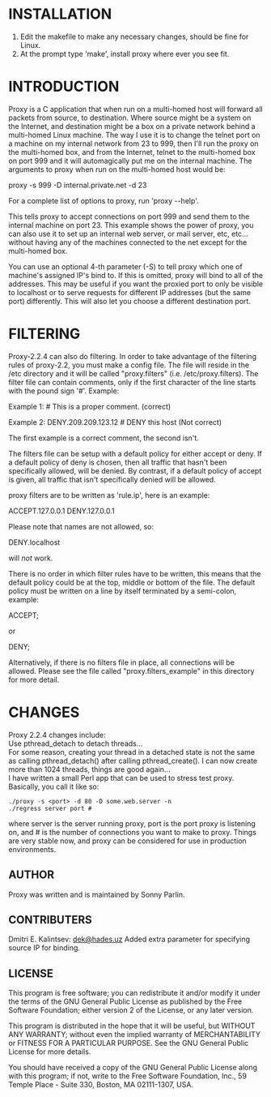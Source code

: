 INSTALLATION
================

1. Edit the makefile to make any necessary changes, should be fine for Linux. 
2. At the prompt type 'make', install proxy where ever you see fit.

INTRODUCTION 
==============
Proxy is a C application that when run on a multi-homed host will forward all packets from source, to destination. Where source might be a system on the Internet, and destination might be a box on a private network behind a multi-homed Linux machine. The way I use it is to change the telnet port on a machine on my internal network from 23 to 999, then I'll run the proxy on the multi-homed box, and from the Internet, telnet to the multi-homed box on port 999 and it will automagically put me on the internal machine. The arguments to proxy when run on the multi-homed host would be:

proxy -s 999 -D internal.private.net -d 23

For a complete list of options to proxy, run 'proxy --help'.

This tells proxy to accept connections on port 999 and send them to the internal machine on port 23. This example shows the power of proxy, you can also use it to set up an internal web server, or mail server, etc, etc... without having any of the machines connected to the net except for the multi-homed box.

You can use an optional 4-th parameter (-S) to tell proxy which one of machine's assigned IP's bind to. If this is omitted, proxy will bind to all of the addresses. This may be useful if you want the proxied port to only be visible to localhost or to serve requests for different IP addresses (but the same port) differently. This will also let you choose a different destination port.

FILTERING
====================
Proxy-2.2.4 can also do filtering. In order to take advantage of the
filtering rules of proxy-2.2, you must make a config file. The file will
reside in the /etc directory and it will be called "proxy.filters"
(i.e. /etc/proxy.filters).  The filter file can contain comments, only if
the first character of the line starts with the pound sign '#'. Example:

Example 1:
\# This is a proper comment. (correct)

Example 2:
DENY.209.209.123.12 # DENY this host (Not correct)

The first example is a correct comment, the second isn't. 

The filters file can be setup with a default policy for either accept or deny.  If a default policy of deny is chosen, then all traffic that hasn't been specifically allowed, will be denied. By contrast, if a default policy of accept is given, all traffic that isn't specifically denied will be allowed.

proxy filters are to be written as 'rule.ip', here is an example:

ACCEPT.127.0.0.1
DENY.127.0.0.1

Please note that names are not allowed, so:

DENY.localhost 

will _not_ work.

There is no order in which filter rules have to be written, this means that
the default policy could be at the top, middle or bottom of the file. The
default policy must be written on a line by itself terminated by a
semi-colon, example:

ACCEPT;

or

DENY; 

Alternatively, if there is no filters file in place, all connections will
be allowed. Please see the file called "proxy.filters_example" in this
directory for more detail.

CHANGES
==================
Proxy 2.2.4 changes include:   
Use pthread_detach to detach threads...  
For some reason, creating your thread in a detached state is not the same as calling pthread_detach() after calling pthread_create(). I can now create more than 1024 threads, things are good again...  
I have written a small Perl app that can be used to stress test proxy. Basically, you call it like so:  

	./proxy -s <port> -d 80 -D some.web.server -n
	./regress server port #

where server is the server running proxy, port is the port proxy is listening on, and # is the number of connections you want to make to proxy. Things are very stable now, and proxy can be considered for use in production environments.

AUTHOR
---------
Proxy was written and is maintained by Sonny Parlin.

CONTRIBUTERS
----------
Dmitri E. Kalintsev: dek@hades.uz
Added extra parameter for specifying source IP for binding.

LICENSE 
-------------
This program is free software; you can redistribute it and/or modify it
under the terms of the GNU General Public License as published by the Free
Software Foundation; either version 2 of the License, or any later version.

This program is distributed in the hope that it will be useful, but WITHOUT
ANY WARRANTY; without even the implied warranty of MERCHANTABILITY or
FITNESS FOR A PARTICULAR PURPOSE.  See the GNU General Public License for
more details.

You should have received a copy of the GNU General Public License along
with this program; if not, write to the Free Software Foundation, Inc., 59
Temple Place - Suite 330, Boston, MA 02111-1307, USA.
